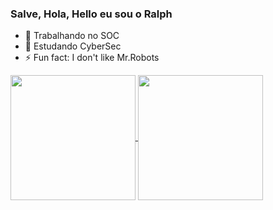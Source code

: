 ### Salve, Hola, Hello eu sou o Ralph

- 🔭 Trabalhando no SOC
- 🌱 Estudando CyberSec
- ⚡ Fun fact: I don't like Mr.Robots
<a href="https://github.com/Ralph20s/github-readme-stats">
  <img height=200 align="center" src="https://github-readme-stats.vercel.app/api?username=Ralph20s&show_icons=true&theme=radical" />
</a>
<a href="https://github.com/Ralph20s/convoychat">
  <img height=200 align="center" src="https://github-readme-stats.vercel.app/api/top-langs?username=Ralph20s&layout=compact&langs_count=8&card_width=320&show_icons=true&theme=radical" />
</a>
